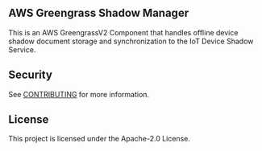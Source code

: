 ## AWS Greengrass Shadow Manager

This is an AWS GreengrassV2 Component that handles offline device shadow
document storage and synchronization to the IoT Device Shadow Service.


## Security

See [CONTRIBUTING](CONTRIBUTING.md#security-issue-notifications) for more information.

## License

This project is licensed under the Apache-2.0 License.

